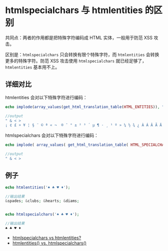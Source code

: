 # htmlspecialchars 与 htmlentities 的区别

共同点：两者的作用都是把特殊字符编码成 HTML 实体，一般用于防范 XSS 攻击。

区别是：`htmlspecialchars` 只会转换有限个特殊字符，而 `htmlentities` 会转换更多的特殊字符。防范 XSS 攻击使用 `htmlspecialchars` 就已经足够了，`htmlentities` 基本用不上。

## 详细对比

htmlentities 会对以下特殊字符进行编码：

```php
echo implode(array_values(get_html_translation_table(HTML_ENTITIES)), "\t" );

//output
" & < >
¡ ¢ £ ¤ ¥ ¦ § ¨ © ª « ¬ ­ ® ¯ ° ± ² ³ ´ µ ¶ · ¸ ¹ º » ¼ ½ ¾ ¿ À Á Â Ã Ä Å Æ Ç È É Ê Ë Ì Í Î Ï Ð Ñ Ò Ó Ô Õ Ö × Ø Ù Ú Û Ü Ý Þ ß à á â ã ä å æ ç è é ê ë ì í î ï ð ñ ò ó ô õ ö ÷ ø ù ú û ü ý þ ÿ Œ œ Š š Ÿ ƒ ˆ ˜ Α Β Γ Δ Ε Ζ Η Θ Ι Κ Λ Μ Ν Ξ Ο Π Ρ Σ Τ Υ Φ Χ Ψ Ω α β γ δ ε ζ η θ ι κ λ μ ν ξ ο π ρ ς σ τ υ φ χ ψ ω ϑ ϒ ϖ       ‌ ‍ ‎ ‏ – — ‘ ’ ‚ “ ” „ † ‡ • … ‰ ′ ″ ‹ › ‾ ⁄ € ℑ ℘ ℜ ™ ℵ ← ↑ → ↓ ↔ ↵ ⇐ ⇑ ⇒ ⇓ ⇔ ∀ ∂ ∃ ∅ ∇ ∈ ∉ ∋ ∏ ∑ − ∗ √ ∝ ∞ ∠ ∧ ∨ ∩ ∪ ∫ ∴ ∼ ≅ ≈ ≠ ≡ ≤ ≥ ⊂ ⊃ ⊄ ⊆ ⊇ ⊕ ⊗ ⊥ ⋅ ⌈ ⌉ ⌊ ⌋ ⟨ ⟩ ◊ ♠ ♣ ♥ ♦
```

htmlspecialchars 会对以下特殊字符进行编码：

```php
echo implode( array_values( get_html_translation_table( HTML_SPECIALCHARS ) ), "\t" );

//output
" & < >
```
## 例子

```php
echo htmlentities('♠ ♣ ♥ ♦');

//输出结果
&spades; &clubs; &hearts; &diams;


echo htmlspecialchars('♠ ♣ ♥ ♦');

//输出结果
♠ ♣ ♥ ♦
```

- [htmlspecialchars vs htmlentities?](https://teamtreehouse.com/community/htmlspecialchars-vs-htmlentities)
- [htmlentities() vs. htmlspecialchars()](http://stackoverflow.com/questions/46483/htmlentities-vs-htmlspecialchars)

